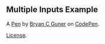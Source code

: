 Multiple Inputs Example
-----------------------


A [Pen](https://codepen.io/bgoonz/pen/dyVROog) by [Bryan C Guner](https://codepen.io/bgoonz) on [CodePen](https://codepen.io).

[License](https://codepen.io/bgoonz/pen/dyVROog/license).